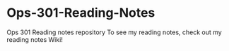 # Ops-301-Reading-Notes
Ops 301 Reading notes repository
To see my reading notes, check out my reading notes Wiki!

